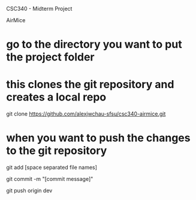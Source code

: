 CSC340 - Midterm Project

AirMice

# go to the directory you want to put the project folder
# this clones the git repository and creates a local repo
git clone https://github.com/alexjwchau-sfsu/csc340-airmice.git

# when you want to push the changes to the git repository
git add [space separated file names]

git commit -m "[commit message]"

git push origin dev
